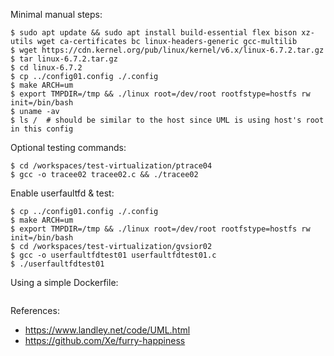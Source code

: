 Minimal manual steps:
```
$ sudo apt update && sudo apt install build-essential flex bison xz-utils wget ca-certificates bc linux-headers-generic gcc-multilib
$ wget https://cdn.kernel.org/pub/linux/kernel/v6.x/linux-6.7.2.tar.gz
$ tar linux-6.7.2.tar.gz
$ cd linux-6.7.2
$ cp ../config01.config ./.config
$ make ARCH=um
$ export TMPDIR=/tmp && ./linux root=/dev/root rootfstype=hostfs rw init=/bin/bash
$ uname -av
$ ls /  # should be similar to the host since UML is using host's root in this config
```

Optional testing commands:
```
$ cd /workspaces/test-virtualization/ptrace04
$ gcc -o tracee02 tracee02.c && ./tracee02
```

Enable userfaultfd & test:
```
$ cp ../config01.config ./.config
$ make ARCH=um
$ export TMPDIR=/tmp && ./linux root=/dev/root rootfstype=hostfs rw init=/bin/bash
$ cd /workspaces/test-virtualization/gvsior02
$ gcc -o userfaultfdtest01 userfaultfdtest01.c
$ ./userfaultfdtest01
```

Using a simple Dockerfile:
```
```

References:
- https://www.landley.net/code/UML.html
- https://github.com/Xe/furry-happiness
